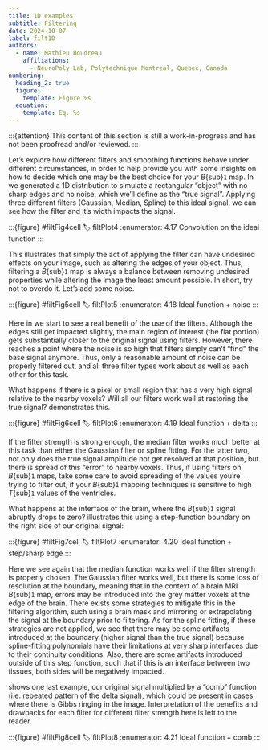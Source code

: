 ```yaml
---
title: 1D examples
subtitle: Filtering
date: 2024-10-07
label: filt1D
authors:
  - name: Mathieu Boudreau
    affiliations:
      - NeuroPoly Lab, Polytechnique Montreal, Quebec, Canada
numbering:
  heading_2: true
  figure:
    template: Figure %s
  equation:
    template: Eq. %s
---
```


:::{attention}
This content of this section is still a work-in-progress and has not been proofread and/or reviewed.
:::

Let’s explore how different filters and smoothing functions behave under different circumstances, in order to help provide you with some insights on how to decide which one may be the best choice for your _B_{sub}`1` map. In [](#filtPlot4) we generated a 1D distribution to simulate a rectangular “object” with no sharp edges and no noise, which we’ll define as the “true signal”. Applying three different filters (Gaussian, Median, Spline) to this ideal signal, we can see how the filter and it’s width impacts the signal.


:::{figure} #filtFig4cell
:label: filtPlot4
:enumerator: 4.17
Convolution on the ideal function
:::


This illustrates that simply the act of applying the filter can have undesired effects on your image, such as altering the edges of your object. Thus, filtering a _B_{sub}`1` map is always a balance between removing undesired properties while altering the image the least amount possible. In short, try not to overdo it. 
Let’s add some noise.


:::{figure} #filtFig5cell
:label: filtPlot5
:enumerator: 4.18
Ideal function + noise
:::


Here in [](#filtPlot5) we start to see a real benefit of the use of the filters. Although the edges still get impacted slightly, the main region of interest (the flat portion) gets substantially closer to the original signal using filters. However, there reaches a point where the noise is so high that filters simply can’t “find” the base signal anymore. Thus, only a reasonable amount of noise can be properly filtered out, and all three filter types work about as well as each other for this task.

What happens if there is a pixel or small region that has a very high signal relative to the nearby voxels? Will all our filters work well at restoring the true signal? [](#filtPlot6) demonstrates this.

:::{figure} #filtFig6cell
:label: filtPlot6
:enumerator: 4.19
Ideal function + delta
:::

If the filter strength is strong enough, the median filter works much better at this task than either the Gaussian filter or spline fitting. For the latter two, not only does the true signal amplitude not get resolved at that position, but there is spread of this “error” to nearby voxels. Thus, if using filters on _B_{sub}`1` maps, take some care to avoid spreading of the values you’re trying to filter out, if your _B_{sub}`1` mapping techniques is sensitive to high _T_{sub}`1` values of the ventricles.

What happens at the interface of the brain, where the _B_{sub}`1` signal abruptly drops to zero? [](#filtPlot7) illustrates this using a step-function boundary on the right side of our original signal:

:::{figure} #filtFig7cell
:label: filtPlot7
:enumerator: 4.20
Ideal function + step/sharp edge
:::

Here we see again that the median function works well if the filter strength is properly chosen. The Gaussian filter works well, but there is some loss of resolution at the boundary, meaning that in the context of a brain MRI _B_{sub}`1` map, errors may be introduced into the grey matter voxels at the edge of the brain. There exists some strategies to mitigate this in the filtering algorithm, such using a brain mask and mirroring or extrapolating the signal at the boundary prior to filtering. As for the spline fitting, if these strategies are not applied, we see that there may be some artifacts introduced at the boundary (higher signal than the true signal) because spline-fitting polynomials have their limitations at very sharp interfaces due to their continuity conditions. Also, there are some artifacts introduced outside of this step function, such that if this is an interface between two tissues, both sides will be negatively impacted.

[](#filtPlot8) shows one last example, our original signal multiplied by a “comb” function (i.e. repeated pattern of the delta signal), which could be present in cases where there is Gibbs ringing in the image. Interpretation of the benefits and drawbacks for each filter for different filter strength here is left to the reader.

:::{figure} #filtFig8cell
:label: filtPlot8
:enumerator: 4.21
Ideal function + comb
:::

